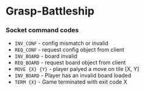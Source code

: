 # Grasp-Battleship

### Socket command codes

- `INV_CONF` - config mismatch or invalid
- `REQ_CONF` - request config object from client
- `INV_BOARD` - board invalid
- `REQ_BOARD` - request board object from client
- `MOVE {X} {Y}` - player palyed a move on tile [X, Y]
- `INV_BOARD` - Player has an invalid board loaded
- `TERM {X}` - Game terminated with exit code X